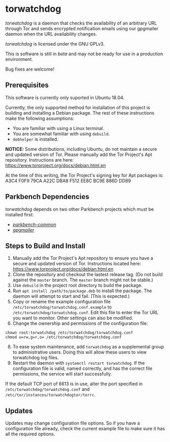 # torwatchdog

_torwatchdog_ is a daemon that checks the availability of an arbitrary URL through Tor and
sends encrypted notification emails using our gpgmailer daemon when the URL availability
changes.

_torwatchdog_ is licensed under the GNU GPLv3.

This is software is still in _beta_ and may not be ready for use in a production environment.

Bug fixes are welcome!

## Prerequisites
This software is currently only suported in Ubuntu 18.04.

Currently, the only supported method for installation of this project is building and
installing a Debian package. The rest of these instructions make the following assumptions:

*   You are familiar with using a Linux terminal.
*   You are somewhat familiar with using `debuild`.
*   `debhelper` is installed.

**NOTICE:** Some distributions, including Ubuntu, do not maintain a secure and updated
version of Tor. Please manually add the Tor Project's Apt repository. Instructions are
here: https://www.torproject.org/docs/debian.html.en

At the time of this writing, the Tor Project's signing key for Apt packages
is: A3C4 F0F9 79CA A22C DBA8  F512 EE8C BC9E 886D DD89

## Parkbench Dependencies

_torwatchdog_ depends on two other Parkbench projects which must be installed first:

*  [_parkbench-common_](https://github.com/park-bench/parkbench-common)
*  [_gpgmailer_](https://github.com/park-bench/gpgmailer)

## Steps to Build and Install

1.  Manually add the Tor Project's Apt repository to ensure you have a secure and updated
    version of Tor. Instructions located here:
    https://www.torproject.org/docs/debian.html.en
2.  Clone the repository and checkout the lastest release tag. (Do not build against the
    `master` branch. The `master` branch might not be stable.)
3.  Use `debuild` in the project root directory to build the package.
5.  Run `apt install /path/to/package.deb` to install the package. The daemon will attempt to
    start and fail. (This is expected.)
6.  Copy or rename the example configuration file
    `/etc/torwatchdog/torwatchdog.conf.example` to `/etc/torwatchdog/torwatchdog.conf`. Edit
    this file to enter the Tor URL you want to monitor. Other settings can also be modified.
7.  Change the ownership and permissions of the configuration file:
```
chown root:torwatchdog /etc/torwatchdog/torwatchdog.conf
chmod u=rw,g=r,o= /etc/torwatchdog/torwatchdog.conf
```
8.  To ease system maintenance, add `torwatchdog` as a supplemental group to administrative
    users. Doing this will allow these users to view torwatchdog log files.
9.  Restart the daemon with `systemctl restart torwatchdog`. If the configuration file is
    valid, named correctly, and has the correct file permissions, the service will start
    successfully.

If the default TCP port of 6613 is in use, alter the port specified in
`/etc/torwatchdog/torwatchdog.conf` and `/etc/tor/instances/torwatchdogtor/torrc`.

## Updates

Updates may change configuration file options. So if you have a configuration file already,
check the current example file to make sure it has all the required options.
